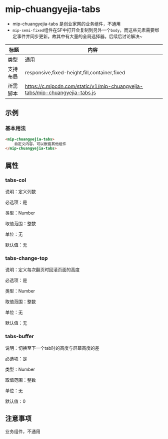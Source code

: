 # mip-chuangyejia-tabs

- mip-chuangyejia-tabs 是创业家网的业务组件，不通用
- `mip-semi-fixed`组件在SF中打开会复制到另外一个`body`，而这些元素需要绑定事件并同步更新。故其中有大量的全局选择器。后续后讨论解决~ 

标题|内容
----|----
类型|通用
支持布局|responsive,fixed-height,fill,container,fixed
所需脚本|https://c.mipcdn.com/static/v1/mip-chuangyejia-tabs/mip-chuangyejia-tabs.js

## 示例

### 基本用法
```html
<mip-chuangyejia-tabs>
    自定义内容，可以嵌套其他组件
</mip-chuangyejia-tabs>
```

## 属性

### tabs-col

说明：定义列数

必选项：是

类型：Number

取值范围：整数

单位：无

默认值：无

### tabs-change-top

说明：定义每次翻页时回滚页面的高度

必选项：是

类型：Number

取值范围：整数

单位：无

默认值：无

### tabs-buffer

说明：切换至下一个tab时的高度与屏幕高度的差

必选项：是

类型：Number

取值范围：整数

单位：无

默认值：0

## 注意事项

业务组件，不通用

